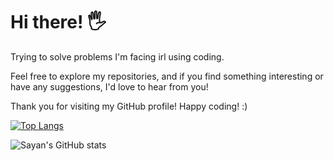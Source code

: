 # Hi there! 🖐️
Trying to solve problems I'm facing irl using coding.

Feel free to explore my repositories, and if you find something interesting or have any suggestions, I'd love to hear from you!


Thank you for visiting my GitHub profile! Happy coding! :)

[![Top Langs](https://github-readme-stats.vercel.app/api/top-langs/?username=ky13-troj&layout=pie)](https://github.com/ky13-troj/github-readme-stats)

![Sayan's GitHub stats](https://github-readme-stats.vercel.app/api?username=ky13-troj&show_icons=true&theme=radical)
